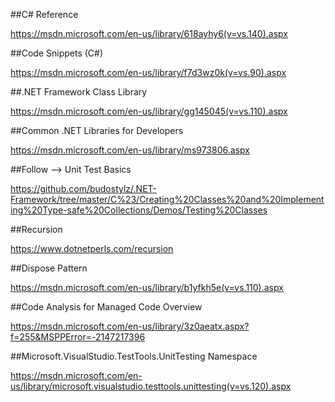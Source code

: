  ##C# Reference

https://msdn.microsoft.com/en-us/library/618ayhy6(v=vs.140).aspx

##Code Snippets (C#)

https://msdn.microsoft.com/en-us/library/f7d3wz0k(v=vs.90).aspx

##.NET Framework Class Library

https://msdn.microsoft.com/en-us/library/gg145045(v=vs.110).aspx

##Common .NET Libraries for Developers

https://msdn.microsoft.com/en-us/library/ms973806.aspx

##Follow --> Unit Test Basics 

https://github.com/budostylz/.NET-Framework/tree/master/C%23/Creating%20Classes%20and%20Implementing%20Type-safe%20Collections/Demos/Testing%20Classes

##Recursion

https://www.dotnetperls.com/recursion

##Dispose Pattern

https://msdn.microsoft.com/en-us/library/b1yfkh5e(v=vs.110).aspx

##Code Analysis for Managed Code Overview

https://msdn.microsoft.com/en-us/library/3z0aeatx.aspx?f=255&MSPPError=-2147217396

##Microsoft.VisualStudio.TestTools.UnitTesting Namespace

https://msdn.microsoft.com/en-us/library/microsoft.visualstudio.testtools.unittesting(v=vs.120).aspx
